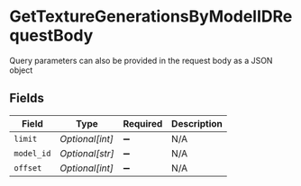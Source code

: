 # GetTextureGenerationsByModelIDRequestBody

Query parameters can also be provided in the request body as a JSON object


## Fields

| Field              | Type               | Required           | Description        |
| ------------------ | ------------------ | ------------------ | ------------------ |
| `limit`            | *Optional[int]*    | :heavy_minus_sign: | N/A                |
| `model_id`         | *Optional[str]*    | :heavy_minus_sign: | N/A                |
| `offset`           | *Optional[int]*    | :heavy_minus_sign: | N/A                |